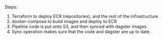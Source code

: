 Steps:

1. Terraform to deploy ECR (repositories), and the rest of the infrastructure
2. docker-compose to build images and deploy to ECR
3. Pipeline code is put onto S3, and then synced with dagster images.
4. Sync operation makes sure that the code and dagster are up to date.